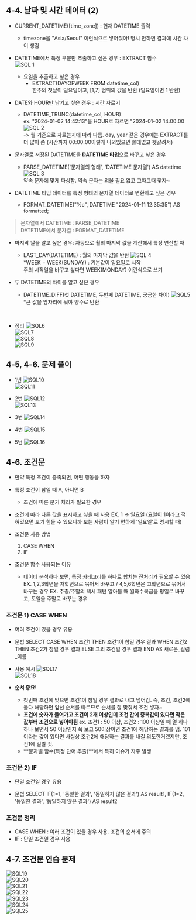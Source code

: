## 4-4. 날짜 및 시간 데이터 (2)
- CURRENT_DATETIME([time_zone]) : 현재 DATETIME 출력
    -  timezone을 "Asia/Seoul" 이런식으로 넣어줘야! 명시 안하면 결과에 시간 차이 생김


- DATETIME에서 특정 부분만 추출하고 싶은 경우 : EXTRACT 함수<br/>
    ![SQL 1](./image/week5/SQL1.png)

    - 요일을 추출하고 싶은 경우
        - EXTRACT(DAYOFWEEK FROM datetime_col)<br/>
        한주의 첫날이 일요일이고, [1,7] 범위의 값을 반환 (일요일이면 1 반환)

- DATE와 HOUR만 남기고 싶은 경우 : 시간 자르기
    - DATETIME_TRUNC(datetime_col, HOUR)<br/>
    ex. "2024-01-02 14:42:13"을 HOUR로 자르면 "2024-01-02 14:00:00
    ![SQL 2](./image/week5/SQL2.png) <br/>
    -> 뭘 기준으로 자르는지에 따라 다름. day, year 같은 경우에는 EXTRACT를 더 많이 씀 (시간까지 00:00:00이렇게 나와있으면 쓸데없고 헷갈려서)

- 문자열로 저장된 DATETIME을 **DATETIME 타입**으로 바꾸고 싶은 경우 
    - PARSE_DATETIME('문자열의 형태', 'DATETIME 문자열') AS datetime
    ![SQL 3](./image/week5/SQL3.png) <br/>
    약속 문자에 맞게 파싱함. 약속 문자는 외울 필요 없고 그때그때 찾자~

- DATETIME 타입 데이터를 특정 형태의 문자열 데이터로 변환하고 싶은 경우 
    - FORMAT_DATETIME("%c", DATETIME "2024-01-11 12:35:35") AS formatted;

> 문자열에서 DATETIME : PARSE_DATETIME <br/>
    DATETIME에서 문자열 : FORMAT_DATETIME



- 마지막 날을 알고 싶은 경우: 자동으로 월의 마지막 값을 계산해서 특정 연산할 때
    - LAST_DAY(DATETIME) : 월의 마지막 값을 반환
    ![SQL 4](./image/week5/SQL4.png) <br/>
    *WEEK = WEEK(SUNDAY) : 기본값이 일요일로 시작 <br/>
    주의 시작일을 바꾸고 싶다면 WEEK(MONDAY) 이런식으로 쓰기


- 두 DATETIME의 차이를 알고 싶은 경우 
    - DATETIME_DIFF(첫 DATETIME, 두번째 DATETIME, 궁금한 차이)
    ![SQL5](./image/week5/SQL5.png) <br/>
    *큰 값을 앞자리에 둬야 양수로 반환

<br/>

- 정리
![SQL6](./image/week5/SQL6.png) <br/>
![SQL7](./image/week5/SQL7.png) <br/>
![SQL8](./image/week5/SQL8.png) <br/>
![SQL9](./image/week5/SQL9.png) <br/>


## 4-5, 4-6. 문제 풀이
- 1번
![SQL10](./image/week5/SQL10.png) <br/>
![SQL11](./image/week5/SQL11.png) <br/>

- 2번
![SQL12](./image/week5/SQL12.png) <br/>
![SQL13](./image/week5/SQL13.png) <br/>

- 3번
![SQL14](./image/week5/SQL14.png) <br/>

- 4번
![SQL15](./image/week5/SQL15.png) <br/>

- 5번
![SQL16](./image/week5/SQL16.png) <br/>


## 4-6. 조건문
- 만약 특정 조건이 충족되면, 어떤 행동을 하자
- 특정 조건이 참일 때 A, 아니면 B
    - 조건에 따른 분기 처리가 필요한 경우
- 조건에 따라 다른 값을 표시하고 싶을 때 사용
    EX. 1 -> 일요일 (요일이 1이라고 적혀있으면 보기 힘들 수 있으니까 보는 사람이 알기 편하게 '일요일'로 명시할 때)

- 조건문 사용 방법
    1) CASE WHEN
    2) IF

- 조건문 함수 사용되는 이유
    - 데이터 분석하다 보면, 특정 카테고리를 하나로 합치는 전처리가 필요할 수 있음
    EX. 1,2,3학년을 저학년으로 묶어서 바꾸고 / 4,5,6학년은 고학년으로 묶어서 바꾸는 경우
    EX. 주중/주말의 택시 패턴 알아볼 때 월화수목금을 평일로 바꾸고, 토일을 주말로 바꾸는 경우


### 조건문 1) CASE WHEN
- 여러 조건이 있을 경우 유용

- 문법
SELECT
    CASE
        WHEN 조건1 THEN 조건1이 참일 경우 결과
        WHEN 조건2 THEN 조건2가 참일 경우 결과
        ELSE 그외 조건일 경우 결과
    END AS 새로운_컬럼_이름

- 사용 예시
![SQL17](./image/week5/SQL17.png) <br/>
![SQL18](./image/week5/SQL18.png) <br/>

- **순서 중요!**
    - 첫번째 조건에 맞으면 조건1이 참일 경우 결과로 내고 넘어감.
    즉, 조건, 조건2에 둘다 해당하면 앞선 순서를 따르므로 순서를 잘 맞춰서 조건 넣자~
    - **조건에 숫자가 들어가고 조건이 2개 이상인데 조건 간에 중복값이 있다면 작은 값부터 조건으로 넣어야됨**
        ex. 조건1 : 50 이상, 조건2 : 100 이상일 때
            열 하나하나 보면서 50 이상인지 쭉 보고 50이상이면 조건1에 해당하는 결과를 냄. 101이라는 값이 있다면 사실상 조건2에 해당하는 결과를 내길 의도한거겠지만, 조건1에 걸릴 것.
    - **문자열 함수(특정 단어 추출)**에서 특히 이슈가 자주 발생


### 조건문 2) IF
- 단일 조건일 경우 유용

- 문법
SELECT
    IF(1=1, '동일한 결과', '동일하지 않은 결과') AS result1,
    IF(1=2, '동일한 결과', '동일하지 않은 결과') AS result2


### 조건문 정리
- CASE WHEN : 여러 조건이 있을 경우 사용. 조건의 순서에 주의
- IF : 단일 조건일 경우 사용

## 4-7. 조건문 연습 문제
![SQL19](./image/week5/SQL19.png) <br/>
![SQL20](./image/week5/SQL20.png) <br/>
![SQL21](./image/week5/SQL21.png) <br/>
![SQL22](./image/week5/SQL22.png) <br/>
![SQL23](./image/week5/SQL23.png) <br/>
![SQL24](./image/week5/SQL24.png) <br/>
![SQL25](./image/week5/SQL25.png) <br/>